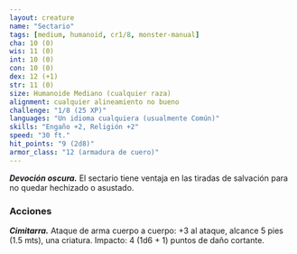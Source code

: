 ```yaml
---
layout: creature
name: "Sectario"
tags: [medium, humanoid, cr1/8, monster-manual]
cha: 10 (0)
wis: 11 (0)
int: 10 (0)
con: 10 (0)
dex: 12 (+1)
str: 11 (0)
size: Humanoide Mediano (cualquier raza)
alignment: cualquier alineamiento no bueno
challenge: "1/8 (25 XP)"
languages: "Un idioma cualquiera (usualmente Común)"
skills: "Engaño +2, Religión +2"
speed: "30 ft."
hit_points: "9 (2d8)"
armor_class: "12 (armadura de cuero)"
---
```


***Devoción oscura.*** El sectario tiene ventaja en las tiradas de salvación para no quedar hechizado o asustado.

### Acciones

***Cimitarra.*** Ataque de arma cuerpo a cuerpo: +3 al ataque, alcance 5 pies (1.5 mts), una criatura. Impacto: 4 (1d6 + 1) puntos de daño cortante.
